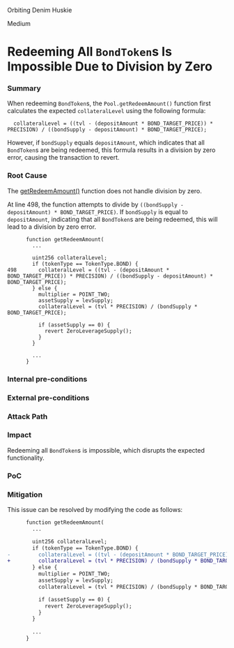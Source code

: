 Orbiting Denim Huskie

Medium

# Redeeming All `BondToken`s Is Impossible Due to Division by Zero

### Summary

When redeeming `BondToken`s, the `Pool.getRedeemAmount()` function first calculates the expected `collateralLevel` using the following formula:

```solidity
  collateralLevel = ((tvl - (depositAmount * BOND_TARGET_PRICE)) * PRECISION) / ((bondSupply - depositAmount) * BOND_TARGET_PRICE);
```

However, if `bondSupply` equals `depositAmount`, which indicates that all `BondToken`s are being redeemed, this formula results in a division by zero error, causing the transaction to revert.

### Root Cause

The [getRedeemAmount()](https://github.com/sherlock-audit/2024-12-plaza-finance/tree/main/plaza-evm/src/Pool.sol#L498) function does not handle division by zero.

At line 498, the function attempts to divide by `((bondSupply - depositAmount) * BOND_TARGET_PRICE)`. If `bondSupply` is equal to `depositAmount`, indicating that all `BondToken`s are being redeemed, this will lead to a division by zero error.

```solidity
      function getRedeemAmount(
        ...

        uint256 collateralLevel;
        if (tokenType == TokenType.BOND) {
498       collateralLevel = ((tvl - (depositAmount * BOND_TARGET_PRICE)) * PRECISION) / ((bondSupply - depositAmount) * BOND_TARGET_PRICE);
        } else {
          multiplier = POINT_TWO;
          assetSupply = levSupply;
          collateralLevel = (tvl * PRECISION) / (bondSupply * BOND_TARGET_PRICE);

          if (assetSupply == 0) {
            revert ZeroLeverageSupply();
          }
        }
        
        ...
      }
```

### Internal pre-conditions

### External pre-conditions

### Attack Path

### Impact

Redeeming all `BondToken`s is impossible, which disrupts the expected functionality.

### PoC

### Mitigation

This issue can be resolved by modifying the code as follows:

```diff
      function getRedeemAmount(
        ...

        uint256 collateralLevel;
        if (tokenType == TokenType.BOND) {
-         collateralLevel = ((tvl - (depositAmount * BOND_TARGET_PRICE)) * PRECISION) / ((bondSupply - depositAmount) * BOND_TARGET_PRICE);
+         collateralLevel = (tvl * PRECISION) / (bondSupply * BOND_TARGET_PRICE);
        } else {
          multiplier = POINT_TWO;
          assetSupply = levSupply;
          collateralLevel = (tvl * PRECISION) / (bondSupply * BOND_TARGET_PRICE);

          if (assetSupply == 0) {
            revert ZeroLeverageSupply();
          }
        }
        
        ...
      }
```